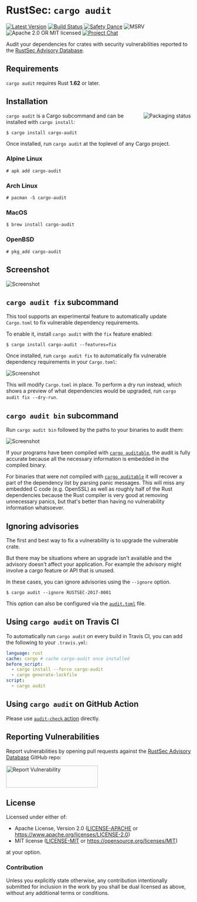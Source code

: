# RustSec: `cargo audit`

[![Latest Version][crate-image]][crate-link]
[![Build Status][build-image]][build-link]
[![Safety Dance][safety-image]][safety-link]
![MSRV][rustc-image]
![Apache 2.0 OR MIT licensed][license-image]
[![Project Chat][chat-image]][chat-link]

Audit your dependencies for crates with security vulnerabilities reported to the
[RustSec Advisory Database].

## Requirements

`cargo audit` requires Rust **1.62** or later.

## Installation

<a href="https://repology.org/project/cargo-audit/versions"><img align="right" src="https://repology.org/badge/vertical-allrepos/cargo-audit.svg" alt="Packaging status"></a>

`cargo audit` is a Cargo subcommand and can be installed with `cargo install`:

```
$ cargo install cargo-audit
```

Once installed, run `cargo audit` at the toplevel of any Cargo project.

### Alpine Linux

```
# apk add cargo-audit
```

### Arch Linux

```
# pacman -S cargo-audit
```

### MacOS

```
$ brew install cargo-audit
```

### OpenBSD

```
# pkg_add cargo-audit
```

## Screenshot

<img src="https://raw.githubusercontent.com/RustSec/cargo-audit/c857beb/img/screenshot.png" alt="Screenshot" style="max-width:100%;">

## `cargo audit fix` subcommand

This tool supports an experimental feature to automatically update `Cargo.toml`
to fix vulnerable dependency requirements.

To enable it, install `cargo audit` with the `fix` feature enabled:

```
$ cargo install cargo-audit --features=fix
```

Once installed, run `cargo audit fix` to automatically fix vulnerable
dependency requirements in your `Cargo.toml`:

<img src="https://raw.githubusercontent.com/RustSec/cargo-audit/c857beb/img/screenshot-fix.png" alt="Screenshot" style="max-width:100%;">

This will modify `Cargo.toml` in place. To perform a dry run instead, which
shows a preview of what dependencies would be upgraded, run
`cargo audit fix --dry-run`.

## `cargo audit bin` subcommand

Run `cargo audit bin` followed by the paths to your binaries to audit them:

<img src="https://github.com/rustsec/rustsec/raw/46eeb09cef411bbe926a82c8a0d678a3e43299a1/.img/screenshot-bin.png" alt="Screenshot" style="max-width:100%;">

If your programs have been compiled with [`cargo auditable`](https://github.com/rust-secure-code/cargo-auditable),
the audit is fully accurate because all the necessary information is embedded in the compiled binary.

For binaries that were not compiled with [`cargo auditable`](https://github.com/rust-secure-code/cargo-auditable)
it will recover a part of the dependency list by parsing panic messages.
This will miss any embedded C code (e.g. OpenSSL) as well as roughly half of the Rust dependencies
because the Rust compiler is very good at removing unnecessary panics,
but that's better than having no vulnerability information whatsoever.

## Ignoring advisories

The first and best way to fix a vulnerability is to upgrade the vulnerable crate.

But there may be situations where an upgrade isn't available and the advisory doesn't affect your application. For example the advisory might involve a cargo feature or API that is unused.

In these cases, you can ignore advisories using the `--ignore` option.

```
$ cargo audit --ignore RUSTSEC-2017-0001
```

This option can also be configured via the [`audit.toml`](./audit.toml.example) file.

## Using `cargo audit` on Travis CI

To automatically run `cargo audit` on every build in Travis CI, you can add the following to your `.travis.yml`:

```yaml
language: rust
cache: cargo # cache cargo-audit once installed
before_script:
  - cargo install --force cargo-audit
  - cargo generate-lockfile
script:
  - cargo audit
```

## Using `cargo audit` on GitHub Action

Please use [`audit-check` action](https://github.com/rustsec/audit-check) directly.

## Reporting Vulnerabilities

Report vulnerabilities by opening pull requests against the [RustSec Advisory Database]
GitHub repo:

<a href="https://github.com/RustSec/advisory-db/blob/master/CONTRIBUTING.md">
  <img alt="Report Vulnerability" width="250px" height="60px" src="https://rustsec.org/img/report-vuln-button.svg">
</a>

## License

Licensed under either of:

 * Apache License, Version 2.0 ([LICENSE-APACHE] or https://www.apache.org/licenses/LICENSE-2.0)
 * MIT license ([LICENSE-MIT] or https://opensource.org/licenses/MIT)

at your option.

### Contribution

Unless you explicitly state otherwise, any contribution intentionally submitted
for inclusion in the work by you shall be dual licensed as above, without any
additional terms or conditions.

[//]: # (badges)

[crate-image]: https://buildstats.info/crate/cargo-audit
[crate-link]: https://crates.io/crates/cargo-audit
[build-image]: https://github.com/RustSec/rustsec/actions/workflows/cargo-audit.yml/badge.svg
[build-link]: https://github.com/RustSec/rustsec/actions/workflows/cargo-audit.yml
[license-image]: https://img.shields.io/badge/license-Apache2.0%2FMIT-blue.svg
[rustc-image]: https://img.shields.io/badge/rustc-1.62+-blue.svg
[safety-image]: https://img.shields.io/badge/unsafe-forbidden-success.svg
[safety-link]: https://github.com/rust-secure-code/safety-dance/
[chat-image]: https://img.shields.io/badge/zulip-join_chat-blue.svg
[chat-link]: https://rust-lang.zulipchat.com/#narrow/stream/146229-wg-secure-code/

[//]: # (general links)

[RustSec Advisory Database]: https://github.com/RustSec/advisory-db/
[LICENSE-APACHE]: https://github.com/RustSec/cargo-audit/blob/main/LICENSE-APACHE
[LICENSE-MIT]: https://github.com/RustSec/cargo-audit/blob/main/LICENSE-MIT
